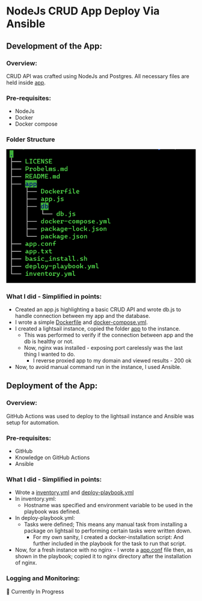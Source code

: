 # NodeJs CRUD App Deploy Via Ansible

## Development of the App:
### Overview:
CRUD API was crafted using NodeJs and Postgres. All necessary files are held inside [app](https://github.com/SirJosh-i/NodeJs-CRUD-App-Deploy-Via-Ansible/tree/master/app).

### Pre-requisites:
- NodeJs
- Docker
- Docker compose

### Folder Structure
![tree directory](https://github.com/SirJosh-i/NodeJs-CRUD-App-Deploy-Via-Ansible/blob/master/images/tree.png)

### What I did - Simplified in points:
- Created an app.js highlighting a basic CRUD API and wrote db.js to handle connection between my app and the database.
- I wrote a simple [Dockerfile](https://github.com/SirJosh-i/NodeJs-CRUD-App-Deploy-Via-Ansible/blob/master/app/Dockerfile) and [docker-compose.yml](https://github.com/SirJosh-i/NodeJs-CRUD-App-Deploy-Via-Ansible/blob/master/app/docker-compose.yml).
- I created a lightsail instance, copied the folder [app](https://github.com/SirJosh-i/NodeJs-CRUD-App-Deploy-Via-Ansible/tree/master/app) to the instance.
  - This was performed to verify if the connection between app and the db is healthy or not.
  - Now, nginx was installed - exposing port carelessly was the last thing I wanted to do.
    - I reverse proxied app to my domain and viewed results - 200 ok
- Now, to avoid manual command run in the instance, I used Ansible.

## Deployment of the App:
### Overview:
GitHub Actions was used to deploy to the lightsail instance and Ansible was setup for automation. 

### Pre-requisites:
- GitHub
- Knowledge on GitHub Actions
- Ansible

### What I did - Simplified in points:
- Wrote a [inventory.yml](https://github.com/SirJosh-i/NodeJs-CRUD-App-Deploy-Via-Ansible/blob/master/inventory.yml) and [deploy-playbook.yml](https://github.com/SirJosh-i/NodeJs-CRUD-App-Deploy-Via-Ansible/blob/master/deploy-playbook.yml)
- In inventory.yml:
  - Hostname was specified and environment variable to be used in the playbook was defined.
- In deploy-playbook.yml:
  - Tasks were defined; This means any manual task from installing a package on lightsail to performing certain tasks were written down.
    - For my own sanity, I created a docker-installation script: And further included in the playbook for the task to run that script.
- Now, for a fresh instance with no nginx - I wrote a [app.conf](https://github.com/SirJosh-i/NodeJs-CRUD-App-Deploy-Via-Ansible/blob/master/app.conf) file then, as shown in the playbook; copied it to nginx directory after the installation of nginx.

### Logging and Monitoring:
🚧 Currently In Progress
